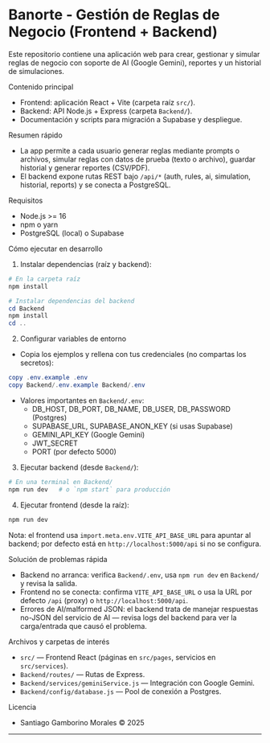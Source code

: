 # Banorte - Gestión de Reglas de Negocio (Frontend + Backend)

Este repositorio contiene una aplicación web para crear, gestionar y simular reglas de negocio con soporte de AI (Google Gemini), reportes y un historial de simulaciones.

Contenido principal
- Frontend: aplicación React + Vite (carpeta raíz `src/`).
- Backend: API Node.js + Express (carpeta `Backend/`).
- Documentación y scripts para migración a Supabase y despliegue.

Resumen rápido
- La app permite a cada usuario generar reglas mediante prompts o archivos, simular reglas con datos de prueba (texto o archivo), guardar historial y generar reportes (CSV/PDF).
- El backend expone rutas REST bajo `/api/*` (auth, rules, ai, simulation, historial, reports) y se conecta a PostgreSQL.

Requisitos
- Node.js >= 16
- npm o yarn
- PostgreSQL (local) o Supabase

Cómo ejecutar en desarrollo

1) Instalar dependencias (raíz y backend):

```powershell
# En la carpeta raíz
npm install

# Instalar dependencias del backend
cd Backend
npm install
cd ..
```

2) Configurar variables de entorno

- Copia los ejemplos y rellena con tus credenciales (no compartas los secretos):

```powershell
copy .env.example .env
copy Backend/.env.example Backend/.env
```

- Valores importantes en `Backend/.env`:
	- DB_HOST, DB_PORT, DB_NAME, DB_USER, DB_PASSWORD (Postgres)
	- SUPABASE_URL, SUPABASE_ANON_KEY (si usas Supabase)
	- GEMINI_API_KEY (Google Gemini)
	- JWT_SECRET
	- PORT (por defecto 5000)

3) Ejecutar backend (desde `Backend/`):

```powershell
# En una terminal en Backend/
npm run dev   # o `npm start` para producción
```

4) Ejecutar frontend (desde la raíz):

```powershell
npm run dev
```

Nota: el frontend usa `import.meta.env.VITE_API_BASE_URL` para apuntar al backend; por defecto está en `http://localhost:5000/api` si no se configura.


Solución de problemas rápida
- Backend no arranca: verifica `Backend/.env`, usa `npm run dev` en `Backend/` y revisa la salida.
- Frontend no se conecta: confirma `VITE_API_BASE_URL` o usa la URL por defecto `/api` (proxy) o `http://localhost:5000/api`.
- Errores de AI/malformed JSON: el backend trata de manejar respuestas no-JSON del servicio de AI — revisa logs del backend para ver la carga/entrada que causó el problema.

Archivos y carpetas de interés
- `src/` — Frontend React (páginas en `src/pages`, servicios en `src/services`).
- `Backend/routes/` — Rutas de Express.
- `Backend/services/geminiService.js` — Integración con Google Gemini.
- `Backend/config/database.js` — Pool de conexión a Postgres.

Licencia
 - Santiago Gamborino Morales © 2025
---

 